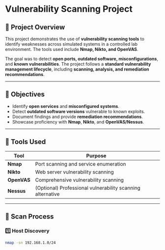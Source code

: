# Vulnerability Scanning Project

## 📄 Project Overview

This project demonstrates the use of **vulnerability scanning tools** to identify weaknesses across simulated systems in a controlled lab environment. The tools used include **Nmap, Nikto, and OpenVAS**.

The goal was to detect **open ports, outdated software, misconfigurations**, and **known vulnerabilities**. The project follows a **standard vulnerability management lifecycle**, including **scanning, analysis, and remediation recommendations**.

---

## 🎯 Objectives

- Identify **open services** and **misconfigured systems**.
- Detect **outdated software versions** vulnerable to known exploits.
- Document findings and provide **remediation recommendations**.
- Showcase proficiency with **Nmap**, **Nikto**, and **OpenVAS/Nessus**.

---

## 🔧 Tools Used

| Tool | Purpose |
|---|---|
| **Nmap** | Port scanning and service enumeration |
| **Nikto** | Web server vulnerability scanning |
| **OpenVAS** | Comprehensive vulnerability scanning |
| **Nessus** | (Optional) Professional vulnerability scanning alternative |

---

## 📝 Scan Process

### 1️⃣ Host Discovery
```bash
nmap -sn 192.168.1.0/24
